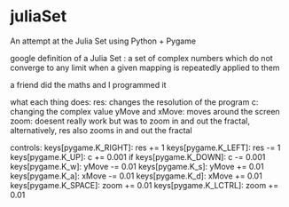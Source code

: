 # juliaSet
An attempt at the Julia Set using Python + Pygame



google definition of a Julia Set : a set of complex numbers which do not converge to any limit when a given mapping is repeatedly applied to them

a friend did the maths and I programmed it 

what each thing does:
  res: changes the resolution of the program
  c:  changing the complex value
  yMove and xMove: moves around the screen
  zoom: doesent really work but was to zoom in and out the fractal, alternatively, res also zooms in and out the fractal
  
 controls:
  keys[pygame.K_RIGHT]:
		res += 1
  keys[pygame.K_LEFT]:
		res -= 1
	keys[pygame.K_UP]:
		c += 0.001
	if keys[pygame.K_DOWN]:
		c -= 0.001
	keys[pygame.K_w]:
		yMove -= 0.01
	keys[pygame.K_s]:
		yMove += 0.01
	keys[pygame.K_a]:
		xMove -= 0.01
	keys[pygame.K_d]:
		xMove += 0.01
	keys[pygame.K_SPACE]:
		zoom += 0.01
	keys[pygame.K_LCTRL]:
		zoom += 0.01
